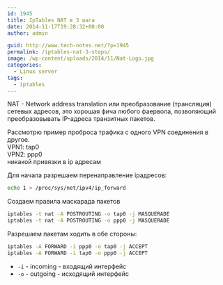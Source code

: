 ```yaml
---
id: 1945
title: IpTables NAT в 3 шагa
date: 2014-11-17T19:28:32+00:00
author: admin

guid: http://www.tech-notes.net/?p=1945
permalink: /iptables-nat-3-steps/
image: /wp-content/uploads/2014/11/Nat-Logo.jpg
categories:
  - Linux server
tags:
  - iptables
---
```

NAT - Network address translation или преобразование (трансляция) сетевых адресов, это хорошая фича любого фаервола, позволяющий преобразовывать IP-адреса транзитных пакетов.

Рассмотрю пример проброса трафика с одного VPN соединения в другое.  
VPN1: tap0  
VPN2: ppp0  
никакой привязки в ip адресам

Для начала разрешаем перенаправление ipадресов:

```bash
echo 1 > /proc/sys/net/ipv4/ip_forward
```

Создаем правила маскарада пакетов

```bash
iptables -t nat -A POSTROUTING -o tap0 -j MASQUERADE  
iptables -t nat -A POSTROUTING -o ppp0 -j MASQUERADE
```

Разрешаем пакетам ходить в обе стороны:

```bash
iptables -A FORWARD -i ppp0 -o tap0 -j ACCEPT  
iptables -A FORWARD -i tap0 -o ppp0 -j ACCEPT
```

* `-i` - incoming - входящий интерфейс  
* `-o` - outgoing - исходящий интерфейс
